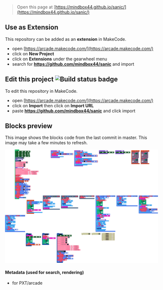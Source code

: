  


> Open this page at [https://mindbox44.github.io/sanic/](https://mindbox44.github.io/sanic/)

## Use as Extension

This repository can be added as an **extension** in MakeCode.

* open [https://arcade.makecode.com/](https://arcade.makecode.com/)
* click on **New Project**
* click on **Extensions** under the gearwheel menu
* search for **https://github.com/mindbox44/sanic** and import

## Edit this project ![Build status badge](https://github.com/mindbox44/sanic/workflows/MakeCode/badge.svg)

To edit this repository in MakeCode.

* open [https://arcade.makecode.com/](https://arcade.makecode.com/)
* click on **Import** then click on **Import URL**
* paste **https://github.com/mindbox44/sanic** and click import

## Blocks preview

This image shows the blocks code from the last commit in master.
This image may take a few minutes to refresh.

![A rendered view of the blocks](https://github.com/mindbox44/sanic/raw/master/.github/makecode/blocks.png)

#### Metadata (used for search, rendering)

* for PXT/arcade
<script src="https://makecode.com/gh-pages-embed.js"></script><script>makeCodeRender("{{ site.makecode.home_url }}", "{{ site.github.owner_name }}/{{ site.github.repository_name }}");</script>
